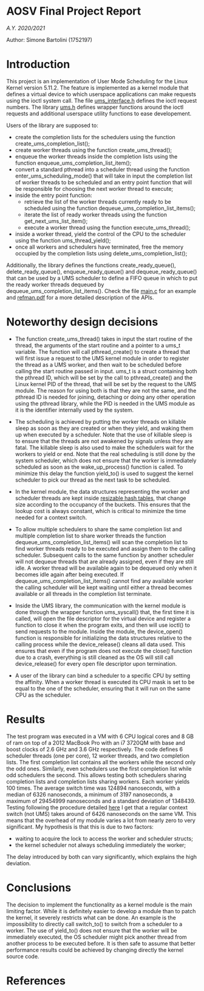 # AOSV Final Project Report
_A.Y. 2020/2021_

Author: Simone Bartolini (1752197) 

# Introduction

This project is an implementation of User Mode Scheduling for the Linux Kernel version 5.11.2. The feature is implemented as a kernel module that defines a virtual device to which userspace applications can make requests using the ioctl system call. The file [ums_interface.h](../src/kernel/ums_interface.h) defines the ioctl request numbers.
The library [ums.h](../src/library/ums.h) defines wrapper functions around the ioctl requests and additional userspace utility functions to ease developement.

Users of the library are supposed to:
- create the completion lists for the schedulers using the function create_ums_completion_list();
- create worker threads using the function create_ums_thread();
- enqueue the worker threads inside the completion lists using the function enqueue_ums_completion_list_item();
- convert a standard pthread into a scheduler thread using the function enter_ums_scheduling_mode() that will take in input the completion list of worker threads to be scheduled and an entry point function that will be responsible for choosing the next worker thread to execute;
- inside the entry point function:
  - retrieve the list of the worker threads currently ready to be scheduled using the function dequeue_ums_completion_list_items();
  - iterate the list of ready worker threads using the function get_next_ums_list_item();
  - execute a worker thread using the function execute_ums_thread();
- inside a worker thread, yield the control of the CPU to the scheduler using the function ums_thread_yield();
- once all workers and schedulers have terminated, free the memory occupied by the completion lists using delete_ums_completion_list();

Additionally, the library defines the functions create_ready_queue(), delete_ready_queue(), enqueue_ready_queue() and dequeue_ready_queue() that can be used by a UMS scheduler to define a FIFO queue in which to put the ready worker threads dequeued by dequeue_ums_completion_list_items().
Check the file [main.c](../src/user/main.c) for an example and [refman.pdf](refman.pdf) for a more detailed description of the APIs.

# Noteworthy design decisions

- The function create_ums_thread() takes in input the start routine of the thread, the arguments of the start routine and a pointer to a ums_t variable. 
The function will call pthread_create() to create a thread that will first issue a request to the UMS kernel module in order to register the thread as a UMS worker, and then wait to be scheduled before calling the start routine passed in input. ums_t is a struct containing both the pthread ID, which will be set by the call to pthread_create() and the Linux kernel PID of the thread, that will be set by the request to the UMS module. The reason for using both is that they are not the same, and the pthread ID is needed for joining, detaching or doing any other operation using the pthread library, while the PID is needed in the UMS module as it is the identifier internally used by the system.

- The scheduling is achieved by putting the worker threads on killable sleep as soon as they are created or when they yield, and waking them up when executed by a scheduler. Note that the use of killable sleep is to ensure that the threads are not awakened by signals unless they are fatal. The killable sleep is also used to make the schedulers wait for the workers to yield or end. Note that the real scheduling is still done by the system scheduler, which does not ensure that the worker is immediately scheduled as soon as the wake_up_process() function is called. To minimize this delay the function yield_to() is used to suggest the kernel scheduler to pick our thread as the next task to be scheduled.

- In the kernel module, the data structures representing the worker and scheduler threads are kept inside [resizable hash tables](https://lwn.net/Articles/751374/), that change size according to the occupancy of the buckets. This ensures that the lookup cost is always constant, which is critical to minimize the time needed for a context switch.

- To allow multiple schedulers to share the same completion list and multiple completion list to share worker threads the function dequeue_ums_completion_list_items() will scan the completion list to find worker threads ready to be executed and assign them to the calling scheduler. Subsequent calls to the same function by another scheduler will not dequeue threads that are already assigned, even if they are still idle. A worker thread will be available again to be dequeued only when it becomes idle again after being executed. If dequeue_ums_completion_list_items() cannot find any available worker the calling scheduler will be kept waiting until either a thread becomes available or all threads in the completion list terminate.

- Inside the UMS library, the communication with the kernel module is done through the wrapper function ums_syscall() that, the first time it is called, will open the file descriptor for the virtual device and register a function to close it when the program exits, and then will use ioctl() to send requests to the module. Inside the module, the device_open() function is responsible for initializing the data structures relative to the calling process while the device_release() cleans all data used. This ensures that even if the program does not execute the close() function due to a crash, everything is still cleaned as the OS will still call device_release() for every open file descriptor upon termination.

- A user of the library can bind a scheduler to a specific CPU by setting the affinity. When a worker thread is executed its CPU mask is set to be equal to the one of the scheduler, ensuring that it will run on the same CPU as the scheduler.

# Results
The test program was executed in a VM with 6 CPU logical cores and 8 GB of ram on top of a 2012 MacBook Pro with an i7 3720QM with base and boost clocks of 2.6 GHz and 3.6 GHz respectively. The code defines 6 scheduler threads (one per core), 12 worker threads, and two completion lists. The first completion list contains all the workers while the second only the odd ones. Similarly, even schedulers use the first completion list while odd schedulers the second. This allows testing both schedulers sharing completion lists and completion lists sharing workers. Each worker yields 100 times. 
The average switch time was 124894 nanoseconds, with a median of  6326 nanoseconds, a minimum of 3197 nanoseconds, a maximum of 29454999 nanoseconds and a standard deviation of 1348439. 
Testing following the procedure detailed [here](https://eli.thegreenplace.net/2018/measuring-context-switching-and-memory-overheads-for-linux-threads/) I get that a regular context switch (not UMS) takes around of 6426 nanoseconds on the same VM. This means that the overhead of my module varies a lot from nearly zero to very significant. My hypothesis is that this is due to two factors:
- waiting to acquire the lock to access the worker and scheduler structs;
- the kernel scheduler not always scheduling immediately the worker;

The delay introduced by both can vary significantly, which explains the high deviation.

# Conclusions
The decision to implement the functionality as a kernel module is the main limiting factor. While it is definitely easier to develop a module than to patch the kernel, it severely restricts what can be done. An example is the impossibility to directly call switch_to() to switch from a scheduler to a worker. The use of yield_to() does not ensure that the worker will be immediately executed, the OS scheduler might pick another thread from another process to be executed before. It is then safe to assume that better performance results could be achieved by changing directly the kernel source code.

# References